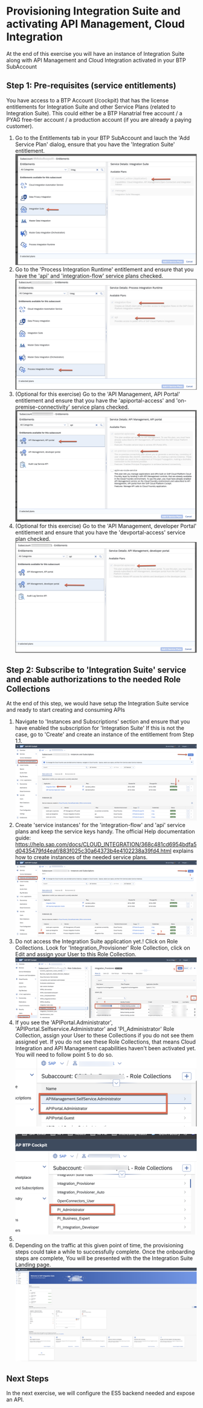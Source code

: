 # Provisioning Integration Suite and activating API Management, Cloud Integration

At the end of this exercise you will have an instance of Integration Suite along with API Management and Cloud Integration activated in your BTP SubAccount


## Step 1: Pre-requisites (service entitlements)
You have access to a BTP Account (/cockpit) that has the license entitlements for Integration Suite and other Service Plans (related to Integration Suite). This could either be a BTP Hanatrial free account / a PYAG free-tier account / a production account (if you are already a paying customer).

1. Go to the Entitlements tab in your BTP SubAccount and lauch the 'Add Service Plan' dialog, ensure that you have the 'Integration Suite' entitlement.  <br>![](/exercises/ex0_0/images/Picture1.png)
2. Go to the 'Process Integration Runtime' entitlement and ensure that you have the 'api' and 'integration-flow' service plans checked.  <br>![](/exercises/ex0_0/images/Picture2.png)
3. (Optional for this exercise) Go to the 'API Management, API Portal' entitlement and ensure that you have the 'apiportal-access' and 'on-premise-connectivity' service plans checked.  <br>![](/exercises/ex0_0/images/Picture3.png)
4. (Optional for this exercise) Go to the 'API Management, developer Portal' entitlement and ensure that you have the 'devportal-access' service plan checked.  <br>![](/exercises/ex0_0/images/Picture4.png)


## Step 2: Subscribe to 'Integration Suite' service and enable authorizations to the needed Role Collections
At the end of this step, we would have setup the Integration Suite service and ready to start creating and consuming APIs
1. Navigate to 'Instances and Subscriptions' section and ensure that you have enabled the subscription for 'Integration Suite' If this is not the case, go to 'Create' and create an instance of the entitlement from Step 1.1.  <br>![](/exercises/ex0_0/images/Picture5.png)
2. Create 'service instances' for the 'integration-flow' and 'api' service plans and keep the service keys handy. The official Help documentation guide: https://help.sap.com/docs/CLOUD_INTEGRATION/368c481cd6954bdfa5d0435479fd4eaf/883f025c30a64373b4e4102238a39fd4.html explains how to create instances of the needed service plans.   <br>![](/exercises/ex0_0/images/Picture6.png)
3. Do not access the Integration Suite application yet.! Click on Role Collections. Look for 'Integration_Provisioner' Role Collection, click on Edit and assign your User to this Role Collection. <br>![](/exercises/ex0_0/images/Picture7.png)
4. If you see the 'APIPortal.Administrator', 'APIPortal.Selfservice.Administrator' and 'PI_Administrator' Role Collection, assign your User to these Collections if you do not see them assigned yet. If you do not see these Role Collections, that means Cloud Integration and API Management capabilities haven't been activated yet. You will need to follow point 5 to do so. <br>![](/exercises/ex0_0/images/Picture8.png) <br><br>![](/exercises/ex0_0/images/Picture9.png)
5. <write>
6. Depending on the traffic at this given point of time, the provisioning steps could take a while to successfully complete. Once the onboarding steps are complete, You will be presented with the the Integration Suite Landing page. <br>![](/exercises/ex0_0/images/Picture10.png)
## Next Steps
In the next exercise, we will configure the ES5 backend needed and expose an API.
